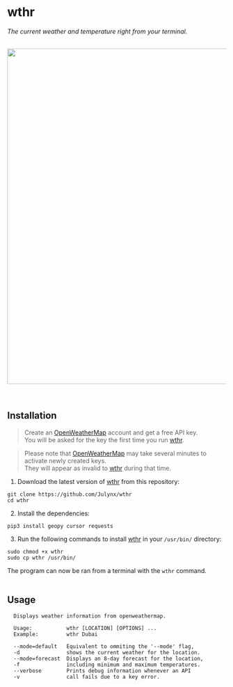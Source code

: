 # wthr
*The current weather and temperature right from your terminal.*
<br><br>

<p align="center">  
  <img width="772" src="https://i.imgur.com/S0pD4ji.png">
</p>
<br>

## Installation

> Create an [OpenWeatherMap](https://home.openweathermap.org/users/sign_up) account  and get a free API key. <br>You will be asked for the key the first time you run [wthr](https://github.com/Julynx/wthr).<br>

> Please note that [OpenWeatherMap](https://home.openweathermap.org) may take several minutes to activate newly created keys.<br>They will appear as invalid to [wthr](https://github.com/Julynx/wthr) during that time.

1) Download the latest version of [wthr](https://github.com/Julynx/wthr) from this repository:
```
git clone https://github.com/Julynx/wthr
cd wthr
```

2) Install the dependencies:
```
pip3 install geopy cursor requests
```

3) Run the following commands to install [wthr](https://github.com/Julynx/wthr) in your `/usr/bin/` directory:
```
sudo chmod +x wthr
sudo cp wthr /usr/bin/
```

The program can now be ran from a terminal with the `wthr` command.
<br><br>

## Usage
```
  Displays weather information from openweathermap.

  Usage:           wthr [LOCATION] [OPTIONS] ...
  Example:         wthr Dubai

  --mode=default   Equivalent to ommiting the '--mode' flag,
  -d               shows the current weather for the location.
  --mode=forecast  Displays an 8-day forecast for the location,
  -f               including minimum and maximum temperatures.
  --verbose        Prints debug information whenever an API
  -v               call fails due to a key error.
```

